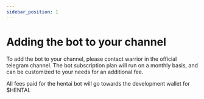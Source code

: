 ```yaml
---
sidebar_position: 1
---
```


# Adding the bot to your channel

To add the bot to your channel, please contact warrior in the official telegram channel. The bot subscription plan will run on a monthly basis, and can be customized to your needs for an additional fee. 

All fees paid for the hentai bot will go towards the development wallet for $HENTAI.
